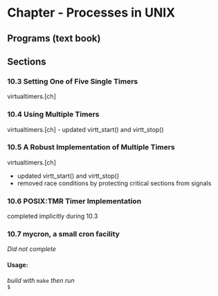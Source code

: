 Chapter - Processes in UNIX
=============================

Programs (text book)
--------------------

Sections
--------
### 10.3 Setting One of Five Single Timers #
virtualtimers.[ch]

### 10.4 Using Multiple Timers #
virtualtimers.[ch] - updated virtt_start() and virtt_stop()

### 10.5 A Robust Implementation of Multiple Timers #
virtualtimers.[ch]
* updated virtt_start() and virtt_stop()
* removed race conditions by protecting critical sections from signals

### 10.6 POSIX:TMR Timer Implementation #
completed implicitly during 10.3

### 10.7 mycron, a small cron facility #
_Did not complete_

#### Usage: #
_build with_ `make` _then run_  
`$ `
